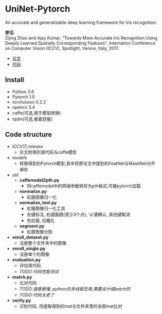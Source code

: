 # UniNet-Pytorch
An accurate and generalizable deep learning framework for iris recognition.

**参见**:  
Zijing Zhao and Ajay Kumar, "Towards More Accurate Iris Recognition Using Deeply Learned Spatially Corresponding Features", Internation Conference on Computer Vision (ICCV), Spotlight, Venice, Italy, 2017.  
 - [论文](http://www.comp.polyu.edu.hk/~csajaykr/deepiris.htm)
 - [代码](http://www.comp.polyu.edu.hk/~csajaykr/deepiris.htm)

## Install
- Python 3.6
- Pytorch 1.0
- torchvision 0.2.2
- opencv 3.4
- caffe(可选,用于模型转换)
- tqdm(可选,看着舒服)

## Code structure
- *ICCV17_release*
  - 论文附带的源代码与caffe模型
- *models*
   - 转换得到的Pytorch模型,其中将原论文中提到的FeatNet与MaskNet分开保存
- *util*
  - **caffemodel2pth.py**
    - 将caffemodel中的网络参数转存为pth格式,可被pytorch加载
  - **normalize.py**
    - 虹膜图像归一化
   - **normalize_tool.py**  
     - 虹膜图像归一化工具
     - 左键标注, 右键画圆(至少3个点), 'q'键确认, 其他键取消
     - 先虹膜, 后瞳孔
  - **segment.py**
    - 虹膜图像分割
- **enroll_dataset.py**
    - 注册整个文件夹中的图像
- **enroll_single.py**
    - 注册单个的图像
- **evaluation.py**
    - 评估用代码
    - *TODO:代码性能测试*
- **match.py**
    - 比对代码
    - *TODO:速度极慢, python的多线程无用,需要设计成batch的*
    - *TODO:代码太老了*
- **verify.py**
    - 识别代码, 将提取得到的mat与文件夹里的全部mat比对

  